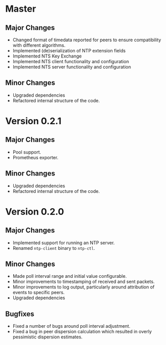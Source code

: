 Master
======

Major Changes
-----
- Changed format of timedata reported for peers to ensure compatibility with different algorithms.
- Implemented (de)serialization of NTP extension fields
- Implemented NTS Key Exchange
- Implemented NTS client functionality and configuration
- Implemented NTS server functionality and configuration

Minor Changes
-----
- Upgraded dependencies
- Refactored internal structure of the code.

Version 0.2.1
======

Major Changes
-----
- Pool support.
- Prometheus exporter.

Minor Changes
-----
- Upgraded dependencies
- Refactored internal structure of the code.

Version 0.2.0
======

Major Changes
-----
- Implemented support for running an NTP server.
- Renamed `ntp-client` binary to `ntp-ctl`.

Minor Changes
-----
- Made poll interval range and initial value configurable.
- Minor improvements to timestamping of received and sent packets.
- Minor improvements to log output, particularly around attribution of events to specific peers.
- Upgraded dependencies

Bugfixes
-----
- Fixed a number of bugs around poll interval adjustment.
- Fixed a bug in peer dispersion calculation which resulted in overly pessimistic dispersion estimates.
